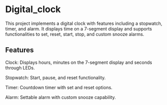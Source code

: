 # Digital_clock
This project implements a digital clock with features including a stopwatch, timer, and alarm. It displays time on a 7-segment display and supports functionalities to set, reset, start, stop, and custom snooze alarms.

## Features
Clock: Displays hours, minutes on the 7-segment display and seconds through LEDs.

Stopwatch: Start, pause, and reset functionality.

Timer: Countdown timer with set and reset options.

Alarm: Settable alarm with custom snooze capability.
